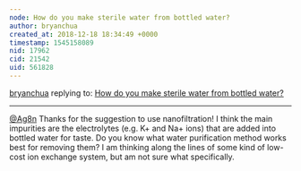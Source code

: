 ```yaml
---
node: How do you make sterile water from bottled water?
author: bryanchua
created_at: 2018-12-18 18:34:49 +0000
timestamp: 1545158089
nid: 17962
cid: 21542
uid: 561828
---
```




[bryanchua](../profile/bryanchua) replying to: [How do you make sterile water from bottled water?](../notes/bryanchua/12-17-2018/how-do-you-make-sterile-water-from-bottled-water)

----
[@Ag8n](/profile/Ag8n) Thanks for the suggestion to use nanofiltration! I think the main impurities are the electrolytes (e.g. K+ and Na+ ions) that are added into bottled water for taste. Do you know what water purification method works best for removing them? I am thinking along the lines of some kind of low-cost ion exchange system, but am not sure what specifically.
